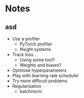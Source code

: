 # Notes

## asd

- Use a profiler
  - PyTorch profiler
  - Nsight systems
- Track loss
  - Using some tool?
  - Weights and biases?
- Optimise hyperparameters
- Play with learning rate scheduler
- Try more difficult problems
- Regularisation
  - batchnorm
